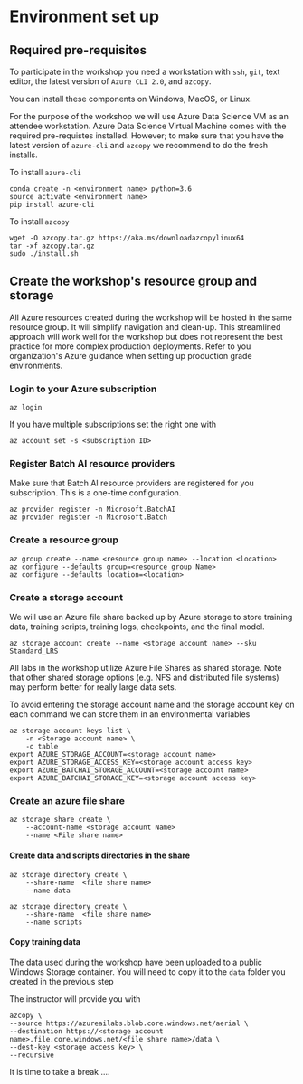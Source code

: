 # Environment set up

## Required pre-requisites
To participate in the workshop you need a workstation with  `ssh`, `git`, text editor, the latest version of `Azure CLI 2.0`, and `azcopy`. 

You can install these components on Windows, MacOS, or Linux. 

For the purpose of the workshop we will use Azure Data Science VM as an attendee workstation. Azure Data Science Virtual Machine comes with the required pre-requistes installed. However; to make sure that you have the latest version of `azure-cli` and `azcopy` we recommend to do the fresh installs.

To install `azure-cli`
```
conda create -n <environment name> python=3.6 
source activate <environment name>
pip install azure-cli
```
To install `azcopy`

```
wget -O azcopy.tar.gz https://aka.ms/downloadazcopylinux64
tar -xf azcopy.tar.gz
sudo ./install.sh
```

## Create the workshop's resource group and storage
All Azure resources created during the workshop will be hosted in the same resource group. It will simplify navigation and clean-up. This streamlined approach will work well for the workshop but does not represent the best practice for more complex production deployments. Refer to you organization's Azure guidance when setting up production grade environments.


### Login to your Azure subscription
```
az login
```
If you have multiple subscriptions set the right one with
```
az account set -s <subscription ID>
```
### Register Batch AI resource providers
Make sure that Batch AI resource providers are registered for you subscription. This is a one-time configuration.
```
az provider register -n Microsoft.BatchAI
az provider register -n Microsoft.Batch
```
### Create a resource group

```
az group create --name <resource group name> --location <location>
az configure --defaults group=<resource group Name>
az configure --defaults location=<location>
```

### Create a storage account 
We will use an Azure file share backed up by  Azure storage to store training data, training scripts, training logs, checkpoints, and the final model.
```
az storage account create --name <storage account name> --sku Standard_LRS
```
All labs in the workshop utilize Azure File Shares as shared storage. Note that other shared storage options (e.g. NFS and distributed file systems) may perform better for really large data sets.

To avoid entering the storage account name and the storage account key on each command we can store them in an environmental variables

```
az storage account keys list \
    -n <Storage account name> \
    -o table
export AZURE_STORAGE_ACCOUNT=<storage account name>
export AZURE_STORAGE_ACCESS_KEY=<storage account access key>
export AZURE_BATCHAI_STORAGE_ACCOUNT=<storage account name>
export AZURE_BATCHAI_STORAGE_KEY=<storage account access key>

```


### Create an azure file share
```
az storage share create \
    --account-name <storage account Name> 
    --name <File share name>
```

#### Create data and scripts directories in the share
```
az storage directory create \
    --share-name  <file share name>
    --name data
    
az storage directory create \
    --share-name  <file share name>
    --name scripts
```

#### Copy training data
The data used during the workshop have been uploaded to a public Windows Storage container. You will need to copy it to the `data` folder you created in the previous step

The instructor will provide you with <Storage account access key>
    

```
azcopy \
--source https://azureailabs.blob.core.windows.net/aerial \
--destination https://<storage account name>.file.core.windows.net/<file share name>/data \
--dest-key <storage access key> \
--recursive
```

It is time to take a break ....

